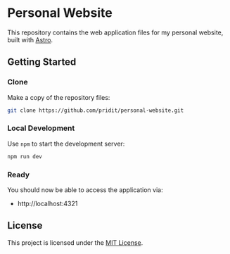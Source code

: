 # Personal Website

This repository contains the web application files for my personal website, built with [Astro](https://astro.build/).

## Getting Started

### Clone

Make a copy of the repository files:

```bash
git clone https://github.com/pridit/personal-website.git
```

### Local Development

Use `npm` to start the development server:

```bash
npm run dev
```

### Ready

You should now be able to access the application via:

- http://localhost:4321

## License

This project is licensed under the [MIT License](LICENSE).
